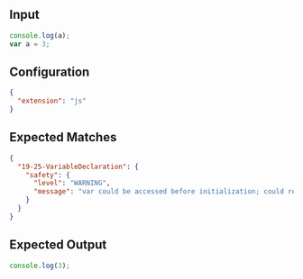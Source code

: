 
## Input
```javascript input
console.log(a);
var a = 3;
```

## Configuration
```json configuration
{
  "extension": "js"
}
```

## Expected Matches
```json expected matches
{
  "19-25-VariableDeclaration": {
    "safety": {
      "level": "WARNING",
      "message": "var could be accessed before initialization; could remove global variable"
    }
  }
}
```

## Expected Output
```javascript expected output
console.log(3);
```
